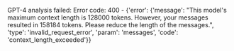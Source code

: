 GPT-4 analysis failed: Error code: 400 - {'error': {'message': "This model's maximum context length is 128000 tokens. However, your messages resulted in 158184 tokens. Please reduce the length of the messages.", 'type': 'invalid_request_error', 'param': 'messages', 'code': 'context_length_exceeded'}}